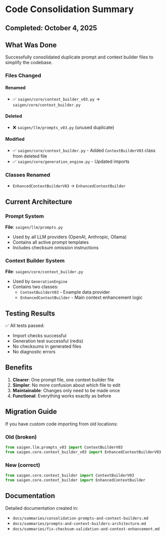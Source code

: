 # Code Consolidation Summary

## Completed: October 4, 2025

## What Was Done

Successfully consolidated duplicate prompt and context builder files to simplify the codebase.

### Files Changed

#### Renamed
- ✅ `saigen/core/context_builder_v03.py` → `saigen/core/context_builder.py`

#### Deleted
- ❌ `saigen/llm/prompts_v03.py` (unused duplicate)

#### Modified
- ✅ `saigen/core/context_builder.py` - Added `ContextBuilderV03` class from deleted file
- ✅ `saigen/core/generation_engine.py` - Updated imports

### Classes Renamed
- `EnhancedContextBuilderV03` → `EnhancedContextBuilder`

## Current Architecture

### Prompt System
**File**: `saigen/llm/prompts.py`
- Used by all LLM providers (OpenAI, Anthropic, Ollama)
- Contains all active prompt templates
- Includes checksum omission instructions

### Context Builder System
**File**: `saigen/core/context_builder.py`
- Used by `GenerationEngine`
- Contains two classes:
  - `ContextBuilderV03` - Example data provider
  - `EnhancedContextBuilder` - Main context enhancement logic

## Testing Results

✅ All tests passed:
- Import checks successful
- Generation test successful (redis)
- No checksums in generated files
- No diagnostic errors

## Benefits

1. **Clearer**: One prompt file, one context builder file
2. **Simpler**: No more confusion about which file to edit
3. **Maintainable**: Changes only need to be made once
4. **Functional**: Everything works exactly as before

## Migration Guide

If you have custom code importing from old locations:

### Old (broken)
```python
from saigen.llm.prompts_v03 import ContextBuilderV03
from saigen.core.context_builder_v03 import EnhancedContextBuilderV03
```

### New (correct)
```python
from saigen.core.context_builder import ContextBuilderV03
from saigen.core.context_builder import EnhancedContextBuilder
```

## Documentation

Detailed documentation created in:
- `docs/summaries/consolidation-prompts-and-context-builders.md`
- `docs/summaries/prompts-and-context-builders-architecture.md`
- `docs/summaries/fix-checksum-validation-and-context-enhancement.md`
